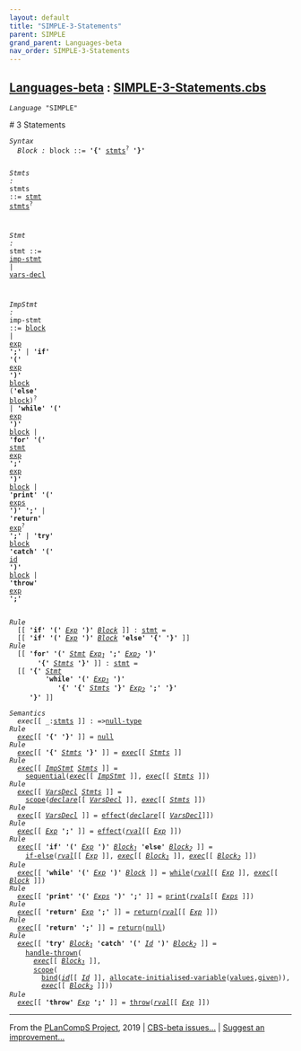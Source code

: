 ```yaml
---
layout: default
title: "SIMPLE-3-Statements"
parent: SIMPLE
grand_parent: Languages-beta
nav_order: SIMPLE-3-Statements
---
```


[Languages-beta] : [SIMPLE-3-Statements.cbs]
-----------------------------

<div class="highlighter-rouge"><pre class="highlight"><code><i class="keyword">Language</i> <span id="Language_SIMPLE">"SIMPLE"</span></code></pre></div>
# <span id="SectionNumber_3">3</span> Statements

<div class="highlighter-rouge"><pre class="highlight"><code><i class="keyword">Syntax</i>
  <i class="keyword"></i><i class="var"><i class="var"><span id="VariableStem_Block">Block</span></i> :</i> <span class="syn-name"><span id="SyntaxName_block">block</span></span> ::= <b class="atom">'{'</b> <span class="syn-name"><a href="#SyntaxName_stmts">stmts</a></span><sup class="sup">?</sup> <b class="atom">'}'</b>

  <i class="keyword"></i><i class="var"><i class="var"><span id="VariableStem_Stmts">Stmts</span></i> :</i> <span class="syn-name"><span id="SyntaxName_stmts">stmts</span></span> ::= <span class="syn-name"><a href="#SyntaxName_stmt">stmt</a></span> <span class="syn-name"><a href="#SyntaxName_stmts">stmts</a></span><sup class="sup">?</sup>

  <i class="keyword"></i><i class="var"><i class="var"><span id="VariableStem_Stmt">Stmt</span></i> :</i> <span class="syn-name"><span id="SyntaxName_stmt">stmt</span></span> ::= <span class="syn-name"><a href="#SyntaxName_imp-stmt">imp-stmt</a></span> | <span class="syn-name"><a href="../SIMPLE-4-Declarations/index.html#SyntaxName_vars-decl">vars-decl</a></span>
    
  <i class="keyword"></i><i class="var"><i class="var"><span id="VariableStem_ImpStmt">ImpStmt</span></i> :</i> <span class="syn-name"><span id="SyntaxName_imp-stmt">imp-stmt</span></span> ::= <span class="syn-name"><a href="#SyntaxName_block">block</a></span>
               |  <span class="syn-name"><a href="../SIMPLE-2-Expressions/index.html#SyntaxName_exp">exp</a></span> <b class="atom">';'</b>
               |  <b class="atom">'if'</b> <b class="atom">'('</b> <span class="syn-name"><a href="../SIMPLE-2-Expressions/index.html#SyntaxName_exp">exp</a></span> <b class="atom">')'</b> <span class="syn-name"><a href="#SyntaxName_block">block</a></span> (<b class="atom">'else'</b> <span class="syn-name"><a href="#SyntaxName_block">block</a></span>)<sup class="sup">?</sup>
               |  <b class="atom">'while'</b> <b class="atom">'('</b> <span class="syn-name"><a href="../SIMPLE-2-Expressions/index.html#SyntaxName_exp">exp</a></span> <b class="atom">')'</b> <span class="syn-name"><a href="#SyntaxName_block">block</a></span>
               |  <b class="atom">'for'</b> <b class="atom">'('</b> <span class="syn-name"><a href="#SyntaxName_stmt">stmt</a></span> <span class="syn-name"><a href="../SIMPLE-2-Expressions/index.html#SyntaxName_exp">exp</a></span> <b class="atom">';'</b> <span class="syn-name"><a href="../SIMPLE-2-Expressions/index.html#SyntaxName_exp">exp</a></span> <b class="atom">')'</b> <span class="syn-name"><a href="#SyntaxName_block">block</a></span>
               |  <b class="atom">'print'</b> <b class="atom">'('</b> <span class="syn-name"><a href="../SIMPLE-2-Expressions/index.html#SyntaxName_exps">exps</a></span> <b class="atom">')'</b> <b class="atom">';'</b>
               |  <b class="atom">'return'</b> <span class="syn-name"><a href="../SIMPLE-2-Expressions/index.html#SyntaxName_exp">exp</a></span><sup class="sup">?</sup> <b class="atom">';'</b>
               |  <b class="atom">'try'</b> <span class="syn-name"><a href="#SyntaxName_block">block</a></span> <b class="atom">'catch'</b> <b class="atom">'('</b> <span class="syn-name"><a href="../SIMPLE-1-Lexical/index.html#SyntaxName_id">id</a></span> <b class="atom">')'</b> <span class="syn-name"><a href="#SyntaxName_block">block</a></span>
               |  <b class="atom">'throw'</b> <span class="syn-name"><a href="../SIMPLE-2-Expressions/index.html#SyntaxName_exp">exp</a></span> <b class="atom">';'</b></code></pre></div>

<div class="highlighter-rouge"><pre class="highlight"><code><i class="keyword">Rule</i>
  [[ <b class="atom">'if'</b> <b class="atom">'('</b> <span id="Variable206_Exp"><i class="var"><a href="../SIMPLE-2-Expressions/index.html#VariableStem_Exp">Exp</a></i></span> <b class="atom">')'</b> <span id="Variable213_Block"><i class="var"><a href="#VariableStem_Block">Block</a></i></span> ]] : <span class="syn-name"><a href="#SyntaxName_stmt">stmt</a></span> =
  [[ <b class="atom">'if'</b> <b class="atom">'('</b> <a href="#Variable206_Exp"><i class="var">Exp</i></a> <b class="atom">')'</b> <a href="#Variable213_Block"><i class="var">Block</i></a> <b class="atom">'else'</b> <b class="atom">'{'</b> <b class="atom">'}'</b> ]]
<i class="keyword">Rule</i>
  [[ <b class="atom">'for'</b> <b class="atom">'('</b> <span id="Variable267_Stmt"><i class="var"><a href="#VariableStem_Stmt">Stmt</a></i></span> <span id="Variable273_Exp1"><i class="var"><a href="../SIMPLE-2-Expressions/index.html#VariableStem_Exp">Exp</a><sub class="sub">1</sub></i></span> <b class="atom">';'</b> <span id="Variable281_Exp2"><i class="var"><a href="../SIMPLE-2-Expressions/index.html#VariableStem_Exp">Exp</a><sub class="sub">2</sub></i></span> <b class="atom">')'</b> 
       <b class="atom">'{'</b> <span id="Variable290_Stmts"><i class="var"><a href="#VariableStem_Stmts">Stmts</a></i></span> <b class="atom">'}'</b> ]] : <span class="syn-name"><a href="#SyntaxName_stmt">stmt</a></span> =
  [[ <b class="atom">'{'</b> <a href="#Variable267_Stmt"><i class="var">Stmt</i></a> 
         <b class="atom">'while'</b> <b class="atom">'('</b> <a href="#Variable273_Exp1"><i class="var">Exp<sub class="sub">1</sub></i></a> <b class="atom">')'</b> 
            <b class="atom">'{'</b> <b class="atom">'{'</b> <a href="#Variable290_Stmts"><i class="var">Stmts</i></a> <b class="atom">'}'</b> <a href="#Variable281_Exp2"><i class="var">Exp<sub class="sub">2</sub></i></a> <b class="atom">';'</b> <b class="atom">'}'</b>
     <b class="atom">'}'</b> ]]</code></pre></div>

<div class="highlighter-rouge"><pre class="highlight"><code><i class="keyword">Semantics</i>
  <i class="sem-name"><span id="SemanticsName_exec">exec</span></i>[[ _:<span class="syn-name"><a href="#SyntaxName_stmts">stmts</a></span> ]] : =><span class="name"><a href="../../../../../Funcons-beta/Values/Primitive/Null/index.html#Name_null-type">null-type</a></span>
<i class="keyword">Rule</i>
  <i class="sem-name"><a href="#SemanticsName_exec">exec</a></i>[[ <b class="atom">'{'</b> <b class="atom">'}'</b> ]] = <span class="name"><a href="../../../../../Funcons-beta/Values/Primitive/Null/index.html#Name_null">null</a></span>
<i class="keyword">Rule</i>
  <i class="sem-name"><a href="#SemanticsName_exec">exec</a></i>[[ <b class="atom">'{'</b> <span id="Variable408_Stmts"><i class="var"><a href="#VariableStem_Stmts">Stmts</a></i></span> <b class="atom">'}'</b> ]] = <i class="sem-name"><a href="#SemanticsName_exec">exec</a></i>[[ <a href="#Variable408_Stmts"><i class="var">Stmts</i></a> ]]
<i class="keyword">Rule</i>
  <i class="sem-name"><a href="#SemanticsName_exec">exec</a></i>[[ <span id="Variable441_ImpStmt"><i class="var"><a href="#VariableStem_ImpStmt">ImpStmt</a></i></span> <span id="Variable446_Stmts"><i class="var"><a href="#VariableStem_Stmts">Stmts</a></i></span> ]] = 
    <span class="name"><a href="../../../../../Funcons-beta/Computations/Normal/Flowing/index.html#Name_sequential">sequential</a></span>(<i class="sem-name"><a href="#SemanticsName_exec">exec</a></i>[[ <a href="#Variable441_ImpStmt"><i class="var">ImpStmt</i></a> ]], <i class="sem-name"><a href="#SemanticsName_exec">exec</a></i>[[ <a href="#Variable446_Stmts"><i class="var">Stmts</i></a> ]])
<i class="keyword">Rule</i>
  <i class="sem-name"><a href="#SemanticsName_exec">exec</a></i>[[ <span id="Variable496_VarsDecl"><i class="var"><a href="../SIMPLE-4-Declarations/index.html#VariableStem_VarsDecl">VarsDecl</a></i></span> <span id="Variable501_Stmts"><i class="var"><a href="#VariableStem_Stmts">Stmts</a></i></span> ]] = 
    <span class="name"><a href="../../../../../Funcons-beta/Computations/Normal/Binding/index.html#Name_scope">scope</a></span>(<i class="sem-name"><a href="../SIMPLE-4-Declarations/index.html#SemanticsName_declare">declare</a></i>[[ <a href="#Variable496_VarsDecl"><i class="var">VarsDecl</i></a> ]], <i class="sem-name"><a href="#SemanticsName_exec">exec</a></i>[[ <a href="#Variable501_Stmts"><i class="var">Stmts</i></a> ]])
<i class="keyword">Rule</i>
  <i class="sem-name"><a href="#SemanticsName_exec">exec</a></i>[[ <span id="Variable551_VarsDecl"><i class="var"><a href="../SIMPLE-4-Declarations/index.html#VariableStem_VarsDecl">VarsDecl</a></i></span> ]] = <span class="name"><a href="../../../../../Funcons-beta/Computations/Normal/Flowing/index.html#Name_effect">effect</a></span>(<i class="sem-name"><a href="../SIMPLE-4-Declarations/index.html#SemanticsName_declare">declare</a></i>[[ <a href="#Variable551_VarsDecl"><i class="var">VarsDecl</i></a>]])
<i class="keyword">Rule</i>
  <i class="sem-name"><a href="#SemanticsName_exec">exec</a></i>[[ <span id="Variable587_Exp"><i class="var"><a href="../SIMPLE-2-Expressions/index.html#VariableStem_Exp">Exp</a></i></span> <b class="atom">';'</b> ]] = <span class="name"><a href="../../../../../Funcons-beta/Computations/Normal/Flowing/index.html#Name_effect">effect</a></span>(<i class="sem-name"><a href="../SIMPLE-2-Expressions/index.html#SemanticsName_rval">rval</a></i>[[ <a href="#Variable587_Exp"><i class="var">Exp</i></a> ]])
<i class="keyword">Rule</i>
  <i class="sem-name"><a href="#SemanticsName_exec">exec</a></i>[[ <b class="atom">'if'</b> <b class="atom">'('</b> <span id="Variable630_Exp"><i class="var"><a href="../SIMPLE-2-Expressions/index.html#VariableStem_Exp">Exp</a></i></span> <b class="atom">')'</b> <span id="Variable638_Block1"><i class="var"><a href="#VariableStem_Block">Block</a><sub class="sub">1</sub></i></span> <b class="atom">'else'</b> <span id="Variable646_Block2"><i class="var"><a href="#VariableStem_Block">Block</a><sub class="sub">2</sub></i></span> ]] =
    <span class="name"><a href="../../../../../Funcons-beta/Computations/Normal/Flowing/index.html#Name_if-else">if-else</a></span>(<i class="sem-name"><a href="../SIMPLE-2-Expressions/index.html#SemanticsName_rval">rval</a></i>[[ <a href="#Variable630_Exp"><i class="var">Exp</i></a> ]], <i class="sem-name"><a href="#SemanticsName_exec">exec</a></i>[[ <a href="#Variable638_Block1"><i class="var">Block<sub class="sub">1</sub></i></a> ]], <i class="sem-name"><a href="#SemanticsName_exec">exec</a></i>[[ <a href="#Variable646_Block2"><i class="var">Block<sub class="sub">2</sub></i></a> ]])
<i class="keyword">Rule</i>
  <i class="sem-name"><a href="#SemanticsName_exec">exec</a></i>[[ <b class="atom">'while'</b> <b class="atom">'('</b> <span id="Variable720_Exp"><i class="var"><a href="../SIMPLE-2-Expressions/index.html#VariableStem_Exp">Exp</a></i></span> <b class="atom">')'</b> <span id="Variable727_Block"><i class="var"><a href="#VariableStem_Block">Block</a></i></span> ]] = <span class="name"><a href="../../../../../Funcons-beta/Computations/Normal/Flowing/index.html#Name_while">while</a></span>(<i class="sem-name"><a href="../SIMPLE-2-Expressions/index.html#SemanticsName_rval">rval</a></i>[[ <a href="#Variable720_Exp"><i class="var">Exp</i></a> ]], <i class="sem-name"><a href="#SemanticsName_exec">exec</a></i>[[ <a href="#Variable727_Block"><i class="var">Block</i></a> ]])
<i class="keyword">Rule</i>
  <i class="sem-name"><a href="#SemanticsName_exec">exec</a></i>[[ <b class="atom">'print'</b> <b class="atom">'('</b> <span id="Variable784_Exps"><i class="var"><a href="../SIMPLE-2-Expressions/index.html#VariableStem_Exps">Exps</a></i></span> <b class="atom">')'</b> <b class="atom">';'</b> ]] = <span class="name"><a href="../../../../../Funcons-beta/Computations/Normal/Interacting/index.html#Name_print">print</a></span>(<i class="sem-name"><a href="../SIMPLE-2-Expressions/index.html#SemanticsName_rvals">rvals</a></i>[[ <a href="#Variable784_Exps"><i class="var">Exps</i></a> ]])
<i class="keyword">Rule</i>
  <i class="sem-name"><a href="#SemanticsName_exec">exec</a></i>[[ <b class="atom">'return'</b> <span id="Variable830_Exp"><i class="var"><a href="../SIMPLE-2-Expressions/index.html#VariableStem_Exp">Exp</a></i></span> <b class="atom">';'</b> ]] = <span class="name"><a href="../../../../../Funcons-beta/Computations/Abnormal/Returning/index.html#Name_return">return</a></span>(<i class="sem-name"><a href="../SIMPLE-2-Expressions/index.html#SemanticsName_rval">rval</a></i>[[ <a href="#Variable830_Exp"><i class="var">Exp</i></a> ]])
<i class="keyword">Rule</i>
  <i class="sem-name"><a href="#SemanticsName_exec">exec</a></i>[[ <b class="atom">'return'</b> <b class="atom">';'</b> ]] = <span class="name"><a href="../../../../../Funcons-beta/Computations/Abnormal/Returning/index.html#Name_return">return</a></span>(<span class="name"><a href="../../../../../Funcons-beta/Values/Primitive/Null/index.html#Name_null">null</a></span>)
<i class="keyword">Rule</i>
  <i class="sem-name"><a href="#SemanticsName_exec">exec</a></i>[[ <b class="atom">'try'</b> <span id="Variable899_Block1"><i class="var"><a href="#VariableStem_Block">Block</a><sub class="sub">1</sub></i></span> <b class="atom">'catch'</b> <b class="atom">'('</b> <span id="Variable908_Id"><i class="var"><a href="../SIMPLE-1-Lexical/index.html#VariableStem_Id">Id</a></i></span> <b class="atom">')'</b> <span id="Variable916_Block2"><i class="var"><a href="#VariableStem_Block">Block</a><sub class="sub">2</sub></i></span> ]] =
    <span class="name"><a href="../../../../../Funcons-beta/Computations/Abnormal/Throwing/index.html#Name_handle-thrown">handle-thrown</a></span>(
      <i class="sem-name"><a href="#SemanticsName_exec">exec</a></i>[[ <a href="#Variable899_Block1"><i class="var">Block<sub class="sub">1</sub></i></a> ]],
      <span class="name"><a href="../../../../../Funcons-beta/Computations/Normal/Binding/index.html#Name_scope">scope</a></span>(
        <span class="name"><a href="../../../../../Funcons-beta/Computations/Normal/Binding/index.html#Name_bind">bind</a></span>(<i class="sem-name"><a href="../SIMPLE-1-Lexical/index.html#SemanticsName_id">id</a></i>[[ <a href="#Variable908_Id"><i class="var">Id</i></a> ]], <span class="name"><a href="../../../../../Funcons-beta/Computations/Normal/Storing/index.html#Name_allocate-initialised-variable">allocate-initialised-variable</a></span>(<span class="name"><a href="../../../../../Funcons-beta/Values/Value-Types/index.html#Name_values">values</a></span>,<span class="name"><a href="../../../../../Funcons-beta/Computations/Normal/Giving/index.html#Name_given">given</a></span>)),
        <i class="sem-name"><a href="#SemanticsName_exec">exec</a></i>[[ <a href="#Variable916_Block2"><i class="var">Block<sub class="sub">2</sub></i></a> ]]))
<i class="keyword">Rule</i>
  <i class="sem-name"><a href="#SemanticsName_exec">exec</a></i>[[ <b class="atom">'throw'</b> <span id="Variable1015_Exp"><i class="var"><a href="../SIMPLE-2-Expressions/index.html#VariableStem_Exp">Exp</a></i></span> <b class="atom">';'</b> ]] = <span class="name"><a href="../../../../../Funcons-beta/Computations/Abnormal/Throwing/index.html#Name_throw">throw</a></span>(<i class="sem-name"><a href="../SIMPLE-2-Expressions/index.html#SemanticsName_rval">rval</a></i>[[ <a href="#Variable1015_Exp"><i class="var">Exp</i></a> ]])</code></pre></div>




____

From the [PLanCompS Project], 2019 | [CBS-beta issues...] | [Suggest an improvement...]

[SIMPLE-3-Statements.cbs]: SIMPLE-3-Statements.cbs 
  "CBS SOURCE FILE"
[Funcons-beta]: /CBS-beta/docs/Funcons-beta
 "FUNCONS-BETA"
[Unstable-Funcons-beta]: /CBS-beta/docs/Unstable-Funcons-beta
  "UNSTABLE-FUNCONS-BETA"
[Languages-beta]: /CBS-beta/docs/Languages-beta
  "LANGUAGES-BETA"
[Unstable-Languages-beta]: /CBS-beta/docs/Unstable-Languages-beta
  "UNSTABLE-LANGUAGES-BETA"
[CBS-beta]:  "CBS-BETA"
[PLanCompS Project]: http://plancomps.org
  "PROGRAMMING LANGUAGE COMPONENTS AND SPECIFICATIONS PROJECT HOME PAGE"
[CBS-beta issues...]: https://github.com/plancomps/plancomps.github.io/issues
  "CBS-BETA ISSUE REPORTS ON GITHUB"
[Suggest an improvement...]: mailto:plancomps@gmail.com?Subject=CBS-beta%20-%20comment&Body=Re%3A%20CBS-beta%20specification%20at%20SIMPLE/SIMPLE-3-Statements/SIMPLE-3-Statements.cbs%0A%0AComment/Query/Issue/Suggestion%3A%0A%0A%0ASignature%3A%0A 
  "GENERATE AN EMAIL TEMPLATE"
